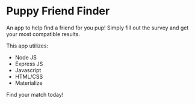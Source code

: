 # Puppy Friend Finder

An app to help find a friend for you pup! Simply fill out the survey and get your most compatible results.

This app utilizes:
* Node JS
* Express JS
* Javascript
* HTML/CSS
* Materialize

Find your match today!